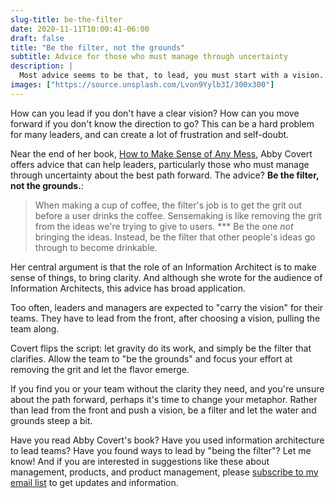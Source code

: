```yaml
---
slug-title: be-the-filter
date: 2020-11-11T10:00:41-06:00
draft: false
title: "Be the filter, not the grounds"
subtitle: Advice for those who must manage through uncertainty
description: |
  Most advice seems to be that, to lead, you must start with a vision. In this post, I draw inspiration from Information Architect Abby Covert on how to lead through clarification.
images: ["https://source.unsplash.com/Lvon9Yylb3I/300x300"]
---
```


How can you lead if you don't have a clear vision? How can you move forward if you don't know the direction to go? This can be a hard problem for many leaders, and can create a lot of frustration and self-doubt.

Near the end of her book, [How to Make Sense of Any Mess](http://www.howtomakesenseofanymess.com/), Abby Covert offers advice that can help leaders, particularly those who must manage through uncertainty about the best path forward. The advice? **Be the filter, not the grounds.**:

> When making a cup of coffee, the filter's job is to get the grit out before a user drinks the coffee. Sensemaking is like removing the grit from the ideas we're trying to give to users. \*\*\* Be the one _not_ bringing the ideas. Instead, be the filter that other people's ideas go through to become drinkable.

Her central argument is that the role of an Information Architect is to make sense of things, to bring clarity. And although she wrote for the audience of Information Architects, this advice has broad application.

Too often, leaders and managers are expected to "carry the vision" for their teams. They have to lead from the front, after choosing a vision, pulling the team along.

Covert flips the script: let gravity do its work, and simply be the filter that clarifies. Allow the team to "be the grounds" and focus your effort at removing the grit and let the flavor emerge.

If you find you or your team without the clarity they need, and you're unsure about the path forward, perhaps it's time to change your metaphor. Rather than lead from the front and push a vision, be a filter and let the water and grounds steep a bit.

Have you read Abby Covert's book? Have you used information architecture to lead teams? Have you found ways to lead by "being the filter"? Let me know! And if you are interested in suggestions like these about management, products, and product management, please [subscribe to my email list](https://mailchi.mp/df4ea96172dc/signup-page) to get updates and information.
